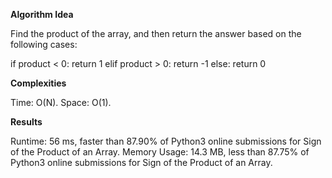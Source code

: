 **Algorithm Idea**

Find the product of the array, and then return the 
answer based on the following cases:

if product < 0: return 1 
elif product > 0: return -1
else: return 0

**Complexities**

Time: O(N).
Space: O(1).

**Results**

Runtime: 56 ms, faster than 87.90% of Python3 online submissions for Sign of the Product of an Array.
Memory Usage: 14.3 MB, less than 87.75% of Python3 online submissions for Sign of the Product of an Array.

